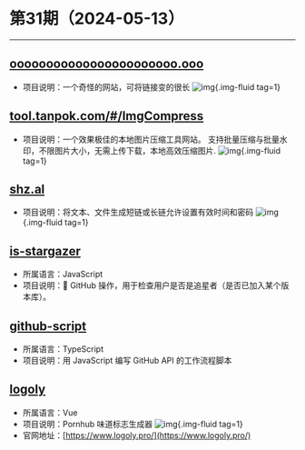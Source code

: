 # 第31期（2024-05-13）

---
## [ooooooooooooooooooooooo.ooo](https://ooooooooooooooooooooooo.ooo)
- 项目说明：一个奇怪的网站，可将链接变的很长
![img](https://mirror.ghproxy.com/https://raw.githubusercontent.com/xiaoxuan6/weekly/main/docs/static/images/2024-05-13/1715581629.png){.img-fluid tag=1}

## [tool.tanpok.com/#/ImgCompress](https://tool.tanpok.com/#/ImgCompress)
- 项目说明：一个效果极佳的本地图片压缩工具网站。  支持批量压缩与批量水印，不限图片大小，无需上传下载，本地高效压缩图片.
![img](https://mirror.ghproxy.com/https://raw.githubusercontent.com/xiaoxuan6/weekly/main/docs/static/images/2024-05-13/1715582524.png){.img-fluid tag=1}

## [shz.al](https://shz.al)
- 项目说明：将文本、文件生成短链或长链允许设置有效时间和密码
![img](https://mirror.ghproxy.com/https://raw.githubusercontent.com/xiaoxuan6/weekly/main/docs/static/images/2024-05-13/1715593623.png){.img-fluid tag=1}

## [is-stargazer](https://github.com/gacts/is-stargazer)
- 所属语言：JavaScript
- 项目说明：🚀 GitHub 操作，用于检查用户是否是追星者（是否已加入某个版本库）。

## [github-script](https://github.com/actions/github-script)
- 所属语言：TypeScript
- 项目说明：用 JavaScript 编写 GitHub API 的工作流程脚本

## [logoly](https://github.com/bestony/logoly)
- 所属语言：Vue
- 项目说明：Pornhub 味道标志生成器
![img](https://mirror.ghproxy.com/https://raw.githubusercontent.com/xiaoxuan6/weekly/main/docs/static/images/2024-05-13/1715606872.png){.img-fluid tag=1}
- 官网地址：[https://www.logoly.pro/](https://www.logoly.pro/)
